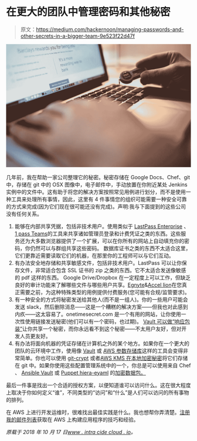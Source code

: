 # 在更大的团队中管理密码和其他秘密

> 原文：<https://medium.com/hackernoon/managing-passwords-and-other-secrets-in-a-bigger-team-9e523f22d47f>

![](img/4832a952cbda50107bc93327df5c4522.png)

几年前，我在帮助一家公司整理它的秘密。秘密存储在 Google Docs、Chef、git 中，存储在 git 中的 OSX 图像中，电子邮件中，手动放置在你附近某处 Jenkins 实例中的文件中。这有助于将您的解决方案按照常见用例进行划分，而不是使用一种工具来处理所有事情，因此，这里有 4 件事情您的组织可能需要一种安全可靠的方式来完成(因为它们现在很可能还没有完成)。声明:我与下面提到的这些公司没有任何关系。

1.  能够在内部共享凭据，包括非技术用户。使用类似于 [LastPass Enterprise](https://www.lastpass.com/enterprise-password-management) 、[1 pass Teams](https://1password.com/teams/)的工具来共享诸如管理员登录和计费凭证之类的东西。这些服务还为大多数浏览器提供了一个扩展，可以在你所有的网站上自动填充你的密码，你仍然可以与群组共享这些密码。
    数据库证书之类的东西不太适合这里，它们更靠近需要读取它们的机器，在那里你的工程师可以与它们互动。
2.  有办法安全地存储和共享敏感文件，包括非技术用户。LastPass 可以让你保存文件，非常适合包含 SSL 证书的 zip 之类的东西。它不太适合发送像敏感的 pdf 这样的东西。
    Google Drive/Dropbox 在一定程度上可以工作，但缺乏良好的审计功能来了解哪些文件与哪些用户共享。[Egnyte](https://www.egnyte.com/)&[Accel lion](https://www.accellion.com/platform/simple/secure-file-sharing/)在您真正需要之前，为这种特殊类型的用例提供付费服务(您可能有合规/监管要求)。
3.  有一种安全的方式将秘密发送给其他人(而不是一组人)。你的一些用户可能会发送 slack，然后删除消息——这是一个糟糕的解决方案——但我也对此感到内疚——这太容易了。onetimesecret.com 是一个有用的网站，让你使用一次性使用链接发送秘密(他们可以有一个密码，也过期)。 [Vault 可以做“响应包装”](https://www.vaultproject.io/docs/concepts/response-wrapping.html)让你共享一个秘密，而你永远看不到这个秘密——不太用户友好，但对开发人员更友好。
4.  有办法将面向机器的凭证存储在计算机之外的某个地方。如果你在一个更大的团队的云环境中工作，使用像 [Vault](https://www.vaultproject.io/) 或 [AWS 参数存储库](/@tdi/ssm-parameter-store-for-keeping-secrets-in-a-structured-way-53a25d48166a)这样的工具会变得非常简单。你也可以使用 [git-crypt](https://www.agwa.name/projects/git-crypt/) 或者[AWS KMS 在本地加密秘密](https://github.com/adieuadieu/aws-kms-thingy)将它们存储在 git 中。如果你使用这些配置管理系统中的一个，你总是可以使用来自 Chef 、 [Ansible Vault](https://serversforhackers.com/c/how-ansible-vault-works) 或 [Puppet hiera-eyaml](https://puppet.com/blog/using-node-side-secrets-puppet) 的[加密数据包。](https://docs.chef.io/knife_data_bag.html)

最后一件事是找出一个合适的授权方案，以便知道谁可以访问什么。这在很大程度上取决于你如何定义“谁”，不同类型的“访问”和“什么”是人们可以访问的所有事物的排列。

在 AWS 上进行开发运维时，很难找出最佳实践是什么。我也想帮你弄清楚。[注册我的邮件列表](https://intricatecloud.us18.list-manage.com/subscribe/post?u=98290aa07ec2096a7f6189138&id=e161e3fdeb)获取在 AWS 上构建应用程序的技巧和经验。

*原载于 2018 年 10 月 17 日*[*www . intra cide cloud . io*](https://www.intricatecloud.io/2018/10/managing-passwords-and-other-secrets-in-a-bigger-team/)*。*